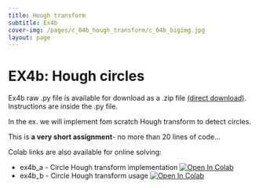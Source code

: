 ```yaml
---
title: Hough transform
subtitle: Ex4b
cover-img: /pages/c_04b_hough_transform/c_04b_bigimg.jpg
layout: page
---
```


# EX4b: Hough circles
Ex4b raw .py file is available for download as a .zip file [(direct download)](https://github.com/YoniChechik/AI_is_Math/raw/master/c_04b_hough_transform/ex4b/ex4b.zip). Instructions are inside the .py file.

In the ex. we will implement fom scratch Hough transform to detect circles.

This is **a very short assignment**- no more than 20 lines of code...

Colab links are also available for online solving:
- ex4b_a - Circle Hough transform implementation [![Open In Colab](https://colab.research.google.com/assets/colab-badge.svg)](https://colab.research.google.com/github/YoniChechik/AI_is_Math/blob/master/c_04b_hough_transform/ex4b/ex4b_a.ipynb)
- ex4b_b - Circle Hough transform usage [![Open In Colab](https://colab.research.google.com/assets/colab-badge.svg)](https://colab.research.google.com/github/YoniChechik/AI_is_Math/blob/master/c_04b_hough_transform/ex4b/ex4b_b.ipynb)
